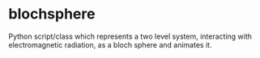 # blochsphere
Python script/class which represents a two level system, interacting with electromagnetic radiation, as a bloch sphere and animates it.
